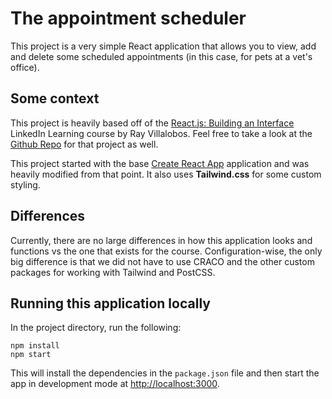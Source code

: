 # The appointment scheduler

This project is a very simple React application that allows you to view, add and delete some scheduled appointments (in this case, for pets at a vet's office).

## Some context

This project is heavily based off of the [React.js: Building an Interface](https://www.linkedin.com/learning-login/share?account=103733490&forceAccount=false&redirect=https%3A%2F%2Fwww.linkedin.com%2Flearning%2Freact-js-building-an-interface-8551484%3Ftrk%3Dshare_ent_url%26shareId%3DCaFXy6axSzmkDK8h17VdGw%253D%253D) LinkedIn Learning course by Ray Villalobos. Feel free to take a look at the [Github Repo](https://github.com/LinkedInLearning/react-interface-2880067) for that project as well.

This project started with the base [Create React App](https://github.com/facebook/create-react-app) application and was heavily modified from that point. It also uses **Tailwind.css** for some custom styling.

## Differences

Currently, there are no large differences in how this application looks and functions vs the one that exists for the course. Configuration-wise, the only big difference is that we did not have to use CRACO and the other custom packages for working with Tailwind and PostCSS.

## Running this application locally

In the project directory, run the following:

```
npm install
npm start
```

This will install the dependencies in the `package.json` file and then start the app in development mode at [http://localhost:3000](http://localhost:3000).
